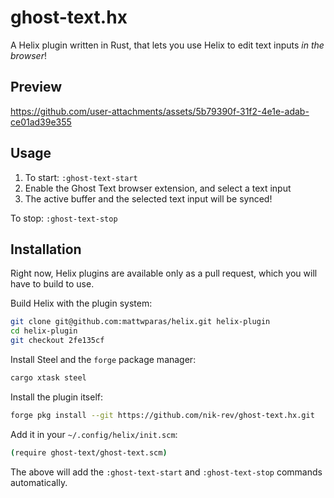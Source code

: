 # ghost-text.hx

A Helix plugin written in Rust, that lets you use Helix to edit text inputs *in the browser*!

## Preview

https://github.com/user-attachments/assets/5b79390f-31f2-4e1e-adab-ce01ad39e355

## Usage

1. To start: `:ghost-text-start` 
1. Enable the Ghost Text browser extension, and select a text input
1. The active buffer and the selected text input will be synced!

To stop: `:ghost-text-stop`

## Installation

Right now, Helix plugins are available only as a pull request, which you will have to build to use.

Build Helix with the plugin system:

```sh
git clone git@github.com:mattwparas/helix.git helix-plugin
cd helix-plugin
git checkout 2fe135cf
```

Install Steel and the `forge` package manager:

```sh
cargo xtask steel
```

Install the plugin itself:

```sh
forge pkg install --git https://github.com/nik-rev/ghost-text.hx.git
```

Add it in your `~/.config/helix/init.scm`:

```sh
(require ghost-text/ghost-text.scm)
```

The above will add the `:ghost-text-start` and `:ghost-text-stop` commands automatically.
